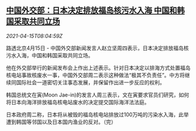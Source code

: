<!--1618475462000-->
[中国外交部：日本决定排放福岛核污水入海 中国和韩国采取共同立场](https://cn.reuters.com/article/china-southkorea-japan-fukushima-0415-th-idCNKBS2C20U5)
------

<div><i>2021-04-15T08:04:59Z</i></div><p>路透北京4月15日 - 中国外交部新闻发言人赵立坚周四表示，日本决定排放福岛核污水入海，中国和韩国采取共同立场。</p><p>他在外交部举行的新闻发布会上作出上述表示。针对日本决定以排海方式处置福岛核电站事故核废水一事，中国外交部周二表示这种做法“极其不负责任”。中方将继续同国际社会一道密切关注事态发展，并保留作出进一步反应的权利。</p><p>韩国总统文在寅(Moon Jae-in)的发言人周三表示，文在寅要求官员们研究，如何将日本向海洋排放福岛核电站废水的决定提交国际海洋法法庭。</p><p>日本政府周二称，日本将从被毁的福岛核电站排放过100万吨的污染水入海，此举遭到韩国等邻国以及日本国内渔业的反对。（完）</p>
